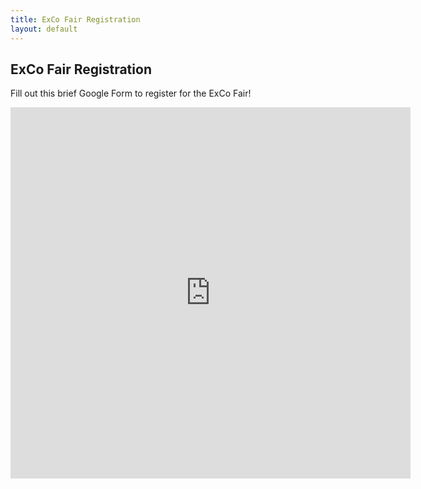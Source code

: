 ```yaml
---
title: ExCo Fair Registration
layout: default
---
```

## ExCo Fair Registration

<p>Fill out this brief Google Form to register for the ExCo Fair!</p>

<iframe src="https://docs.google.com/forms/d/e/1FAIpQLSfjYc3zQui-eJwlBOAbP5BI6OVfTvQEi74MYjzDQ-IaIsCKag/viewform?embedded=true" width="640" height="594" frameborder="0" marginheight="0" marginwidth="0">Loading…</iframe>



